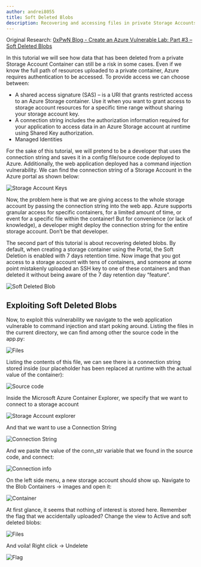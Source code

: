 ```yaml
---
author: andrei8055
title: Soft Deleted Blobs
description: Recovering and accessing files in private Storage Accounts that have been deleted.
---
```


Original Research: [0xPwN Blog - Create an Azure Vulnerable Lab: Part #3 – Soft Deleted Blobs](https://0xpwn.wordpress.com/2022/03/09/create-an-azure-vulnerable-lab-part-3-soft-deleted-blobs/)

In this tutorial we will see how data that has been deleted from a private Storage Account Container can still be a risk in some cases. Even if we know the full path of resources uploaded to a private container, Azure requires authentication to be accessed. To provide access we can choose between:

- A shared access signature (SAS) – is a URI that grants restricted access to an Azure Storage container. Use it when you want to grant access to storage account resources for a specific time range without sharing your storage account key.
- A connection string includes the authorization information required for your application to access data in an Azure Storage account at runtime using Shared Key authorization.
- Managed Identities

For the sake of this tutorial, we will pretend to be a developer that uses the connection string and saves it in a config file/source code deployed to Azure. Additionally, the web application deployed has a command injection vulnerability. 
We can find the connection string of a Storage Account in the Azure portal as shown below:

![Storage Account Keys](https://0xpwn.files.wordpress.com/2022/03/image-4.png?w=1024)

Now, the problem here is that we are giving access to the whole storage account by passing the connection string into the web app. Azure supports granular access for specific containers, for a limited amount of time, or event for a specific file within the container! But for convenience (or lack of knowledge), a developer might deploy the connection string for the entire storage account. Don’t be that developer.

The second part of this tutorial is about recovering deleted blobs. By default, when creating a storage container using the Portal, the Soft Deletion is enabled with 7 days retention time. Now image that you got access to a storage account with tens of containers, and someone at some point mistakenly uploaded an SSH key to one of these containers and than deleted it without being aware of the 7 day retention day “feature”. 

![Soft Deleted Blob](https://0xpwn.files.wordpress.com/2022/03/image-5.png)

## Exploiting Soft Deleted Blobs
Now, to exploit this vulnerability we navigate to the web application vulnerable to command injection and start poking around. Listing the files in the current directory, we can find among other the source code in the app.py:

![Files](https://0xpwn.files.wordpress.com/2022/03/image-6.png)

Listing the contents of this file, we can see there is a connection string stored inside (our placeholder has been replaced at runtime with the actual value of the container):

![Source code](https://0xpwn.files.wordpress.com/2022/03/image-7.png)

Inside the Microsoft Azure Container Explorer, we specify that we want to connect to a storage account

![Storage Account explorer](https://0xpwn.files.wordpress.com/2022/03/image-8.png)

And that we want to use a Connection String

![Connection String](https://0xpwn.files.wordpress.com/2022/03/image-9.png)

And we paste the value of the conn_str variable that we found in the source code, and connect:

![Connection info](https://0xpwn.files.wordpress.com/2022/03/image-10.png)

On the left side menu, a new storage account should show up. Navigate to the Blob Containers -> images and open it:

![Container](https://0xpwn.files.wordpress.com/2022/03/image-11.png)

At first glance, it seems that nothing of interest is stored here. Remember the flag that we accidentally uploaded? Change the view to Active and soft deleted blobs:

![Files](https://0xpwn.files.wordpress.com/2022/03/image-12.png)

And voila! Right click -> Undelete

![Flag](https://0xpwn.files.wordpress.com/2022/03/image-13.png)
